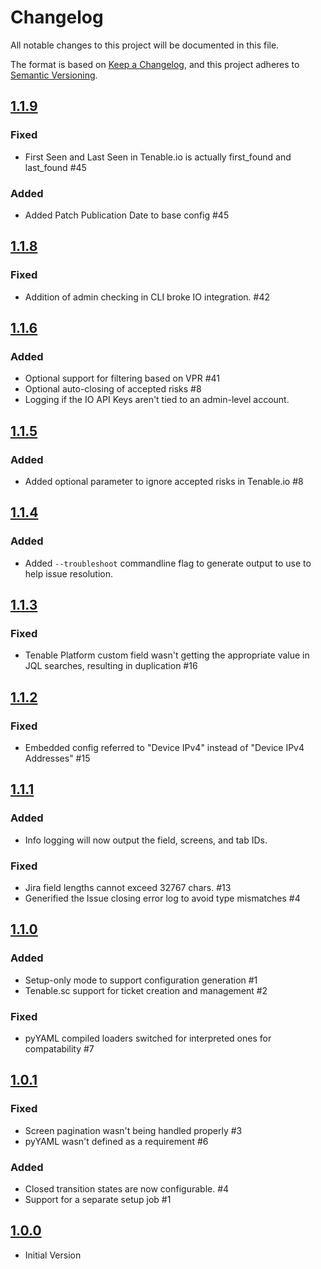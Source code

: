 # Changelog
All notable changes to this project will be documented in this file.

The format is based on [Keep a Changelog](https://keepachangelog.com/en/1.0.0/),
and this project adheres to [Semantic Versioning](https://semver.org/spec/v2.0.0.html).

## [1.1.9]
### Fixed
- First Seen and Last Seen in Tenable.io is actually first_found and last_found #45

### Added
- Added Patch Publication Date to base config #45

## [1.1.8]
### Fixed
- Addition of admin checking in CLI broke IO integration. #42

## [1.1.6]
### Added
- Optional support for filtering based on VPR #41
- Optional auto-closing of accepted risks #8
- Logging if the IO API Keys aren't tied to an admin-level account.

## [1.1.5]
### Added
- Added optional parameter to ignore accepted risks in Tenable.io #8

## [1.1.4]
### Added
- Added `--troubleshoot` commandline flag to generate output to use to help issue resolution.

## [1.1.3]
### Fixed
- Tenable Platform custom field wasn't getting the appropriate value in JQL searches, resulting in duplication #16

## [1.1.2]
### Fixed
- Embedded config referred to "Device IPv4" instead of "Device IPv4 Addresses" #15

## [1.1.1]
### Added
- Info logging will now output the field, screens, and tab IDs.

### Fixed
- Jira field lengths cannot exceed 32767 chars. #13
- Generified the Issue closing error log to avoid type mismatches #4

## [1.1.0]
### Added
- Setup-only mode to support configuration generation #1
- Tenable.sc support for ticket creation and management #2

### Fixed
- pyYAML compiled loaders switched for interpreted ones for compatability #7

## [1.0.1]
### Fixed
- Screen pagination wasn't being handled properly #3
- pyYAML wasn't defined as a requirement #6

### Added
- Closed transition states are now configurable. #4
- Support for a separate setup job #1

## [1.0.0]
- Initial Version


[1.1.9]: https://github.com/tenable/integration-jira-cloud/compare/1.1.8...1.1.9
[1.1.8]: https://github.com/tenable/integration-jira-cloud/compare/1.1.7...1.1.8
[1.1.7]: https://github.com/tenable/integration-jira-cloud/compare/1.1.6...1.1.7
[1.1.6]: https://github.com/tenable/integration-jira-cloud/compare/1.1.5...1.1.6
[1.1.5]: https://github.com/tenable/integration-jira-cloud/compare/1.1.4...1.1.5
[1.1.4]: https://github.com/tenable/integration-jira-cloud/compare/1.1.3...1.1.4
[1.1.3]: https://github.com/tenable/integration-jira-cloud/compare/1.1.2...1.1.3
[1.1.2]: https://github.com/tenable/integration-jira-cloud/compare/1.1.1...1.1.2
[1.1.1]: https://github.com/tenable/integration-jira-cloud/compare/1.1.0...1.1.1
[1.1.0]: https://github.com/tenable/integration-jira-cloud/compare/1.0.1...1.1.0
[1.0.1]: https://github.com/tenable/integration-jira-cloud/compare/1.0.0...1.0.1
[1.0.0]: https://github.com/tenable/integration-jira-cloud/compare/56cd7f0...1.0.0
